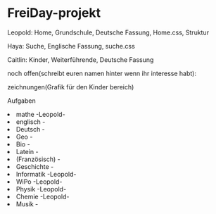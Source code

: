 # FreiDay-projekt

Leopold: Home, Grundschule, Deutsche Fassung, Home.css, Struktur

Haya: Suche, Englische Fassung, suche.css

Caitlin: Kinder, Weiterführende, Deutsche Fassung

noch offen(schreibt euren namen hinter wenn ihr interesse habt):

zeichnungen(Grafik für den Kinder bereich)

Aufgaben
 <li> mathe -Leopold-</li>
  <li> englisch -</li>
  <li> Deutsch -</li>
  <li> Geo -</li>
  <li> Bio -</li>
  <li> Latein -</li>
  <li> (Französisch) -</li>
  <li> Geschichte -</li>
 <li>  Informatik -Leopold-</li>
  <li> WiPo -Leopold-</li>
  <li> Physik -Leopold-</li>
 <li>  Chemie -Leopold-</li>
  <li> Musik -</li>
  


